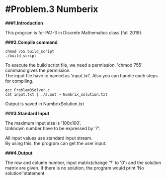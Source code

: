 #Problem.3 Numberix
===================

**###1.Introduction** 


This program is for PA1-3 in Discrete Mathematics class (fall 2019).



**###2.Compile command** 

    chmod 755 build_script    
    ./build_script  



To execute the build script file, we need a permission. 
'chmod 755' command gives the permission.  
The input file have to named as 'input.txt'.
Also you can handle each steps for compiling.    

    gcc Problem3Solver.c  
    cat input.txt | ./a.out > Numbrix_solution.txt      

Output is saved in NumbrixSolution.txt



**###3.Standard Input** 


The maximum input size is '100x100'.  
Unknown number have to be expressed by '?'. 

All input values use standard input stream.   
By using this, the program can get the user input.  

**###4.Output**


The row and column number, input matrix(change '?' to '0') and the solution matrix are given.
If there is no solution, the program would print 'No solution!'statement.
